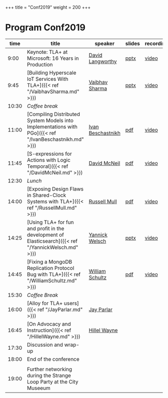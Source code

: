 +++
title = "Conf2019"
weight = 200
+++

# Program Conf2019

time  | title  | speaker | slides | recording |
------|--------|---------|--------|------------
9:00 | Keynote: TLA+ at Microsoft: 16 Years in Production | [David Langworthy](https://www.linkedin.com/in/davidlangworthy/) | [pptx](/01_-_TLAConf19_-_David_Langworthy_-_TLA_at_Microsoft_16_Years_In_Production.pptx) | [video](https://www.youtube.com/watch?v=azx6cX-BlCs&list=PLWLcqZLzY8u_Osnz-YPOVrptG1ys73OkR&index=2&t=0s) |
9:45 | [Building Hyperscale IoT Services With TLA+]({{< ref "/VaibhavSharma.md" >}}) | [Vaibhav Sharma](https://www.linkedin.com/in/vaibhav-sharma-6404459/) | [pptx](/02_-_TLAConf19_-_Vaibhav_Sharma_-_TLA_at_Azure_IoT.pptx) | [video](https://www.youtube.com/watch?v=VcrT4-cCmtk&list=PLWLcqZLzY8u_Osnz-YPOVrptG1ys73OkR&index=3&t=0s) |
10:30 | *Coffee break* | 
11:00 | [Compiling Distributed System Models into Implementations with PGo]({{< ref "/IvanBeschastnikh.md" >}}) | [Ivan Beschastnikh](https://www.cs.ubc.ca/~bestchai/) | [pdf](/03_-_TLAConf19_-_Ivan_Beschastnikh_and_Finn_Hackett_-_Compiling_Distributed_System_Models_into_Implementations_with_PGo.pdf) | [video](https://www.youtube.com/watch?v=GvrpUeDN5zs&list=PLWLcqZLzY8u_Osnz-YPOVrptG1ys73OkR&index=4&t=0s) |
11:45 |	[S-expressions for Actions with Logic Temporal]({{< ref "/DavidMcNeil.md" >}}) | [David McNeil](https://david-mcneil.com) | [pdf](/04_-_TLAConf19_-_David_McNeil_-_S-expressions_for_Actions_with_Logic_Temporal.pdf) | [video](https://www.youtube.com/watch?v=27TX_jJKeoI&list=PLWLcqZLzY8u_Osnz-YPOVrptG1ys73OkR&index=5&t=0s) |
12:30 |	*Lunch* |
14:00 | [Exposing Design Flaws in Shared-Clock Systems with TLA+]({{< ref "/RussellMull.md" >}}) | [Russell Mull](https://www.linkedin.com/in/rmull) | [pdf](/05_-_TLAConf19_-_Russel_Mull_-_SharedClocks.pdf) | [video](https://www.youtube.com/watch?v=NwEZ_TUG5b8&list=PLWLcqZLzY8u_Osnz-YPOVrptG1ys73OkR&index=6&t=0s) |
14:25 | [Using TLA+ for fun and profit in the development of Elasticsearch]({{< ref "/YannickWelsch.md" >}}) | [Yannick Welsch](https://www.linkedin.com/in/yannick-welsch-45780aa4/) | [pptx](/06_-_TLAConf19_-_Yannick_Welsch_-_Using_TLA_for_fun_and_profit_in_the_development_of_Elasticsearch.pptx) | [video](https://www.youtube.com/watch?v=qYDcbcOVurc&list=PLWLcqZLzY8u_Osnz-YPOVrptG1ys73OkR&index=7&t=0s) |
14:45 | [Fixing a MongoDB Replication Protocol Bug with TLA+]({{< ref "/WilliamSchultz.md" >}}) | [William Schultz](https://www.linkedin.com/in/william-schultz-a22714a2/) | [pdf](/07_-_TLAConf19_-_William_Schultz_-_Fixing_a_MongoDB_Replication_Protocol_Bug_with_TLA.pdf) | [video](https://www.youtube.com/watch?v=x9zSynTfLDE&list=PLWLcqZLzY8u_Osnz-YPOVrptG1ys73OkR&index=8&t=0s) |
15:30 | *Coffee Break* |
16:00 | [Alloy for TLA+ users]({{< ref "/JayParlar.md" >}}) | [Jay Parlar](https://www.linkedin.com/in/jay-parlar-ph-d-85365a3)
16:45 | [On Advocacy and Instruction]({{< ref "/HillelWayne.md" >}}) | [Hillel Wayne](https://www.hillelwayne.com/)
17:30 | Discussion and wrap-up |
18:00 | End of the conference |
 | |
19:00 | Further networking during the Strange Loop Party at the City Museeum |


